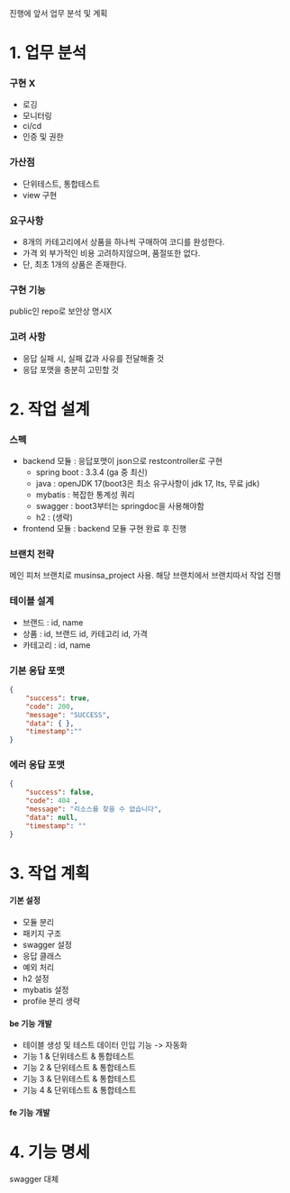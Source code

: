 진행에 앞서 업무 분석 및 계획

# 1. 업무 분석

### 구현 X
- 로깅
- 모니터링
- ci/cd
- 인증 및 권한

### 가산점

- 단위테스트, 통합테스트
- view 구현

### 요구사항
- 8개의 카테고리에서 상품을 하나씩 구매하여 코디를 완성한다.
- 가격 외 부가적인 비용 고려하지않으며, 품절또한 없다. 
- 단, 최초 1개의 상품은 존재한다.

### 구현 기능
public인 repo로 보안상 명시X

### 고려 사항
- 응답 실패 시, 실패 값과 사유를 전달해줄 것
- 응답 포맷을 충분히 고민할 것

# 2. 작업 설계

### 스펙
- backend 모듈 : 응답포맷이 json으로 restcontroller로 구현
  - spring boot : 3.3.4 (ga 중 최신)
  - java : openJDK 17(boot3은 최소 유구사항이 jdk 17, lts, 무료 jdk)
  - mybatis : 복잡한 통계성 쿼리
  - swagger : boot3부터는 springdoc을 사용해야함
  - h2 : (생략)
- frontend 모듈 : backend 모듈 구현 완료 후 진행 

### 브랜치 전략
메인 피처 브랜치로 musinsa_project 사용. 해당 브랜치에서 브랜치따서 작업 진행

### 테이블 설계
- 브랜드 : id, name
- 상품 : id, 브랜드 id, 카테고리 id, 가격
- 카테고리 : id, name

### 기본 응답 포맷
```json
{
    "success": true,
    "code": 200,
    "message": "SUCCESS",
    "data": { },
    "timestamp":""
}
```
### 에러 응답 포맷
```json
{
    "success": false,
    "code": 404 ,
    "message": "리소스를 찾을 수 없습니다",
    "data": null,
    "timestamp": ""
}
```

# 3. 작업 계획

#### 기본 설정
- 모듈 분리
- 패키지 구조
- swagger 설정
- 응답 클래스
- 예외 처리
- h2 설정
- mybatis 설정
- profile 분리 생략
#### be 기능 개발
- 테이블 생성 및 테스트 데이터 인입 기능 -> 자동화
- 기능 1 & 단위테스트 & 통합테스트
- 기능 2 & 단위테스트 & 통합테스트
- 기능 3 & 단위테스트 & 통합테스트
- 기능 4 & 단위테스트 & 통합테스트
#### fe 기능 개발

# 4. 기능 명세
swagger 대체
